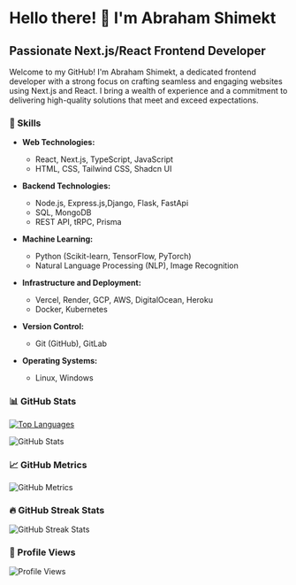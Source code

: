 # Hello there! 👋 I'm Abraham Shimekt

## Passionate Next.js/React Frontend Developer

Welcome to my GitHub! I'm Abraham Shimekt, a dedicated frontend developer with a strong focus on crafting seamless and engaging websites using Next.js and React. I bring a wealth of experience and a commitment to delivering high-quality solutions that meet and exceed expectations.

### 🚀 Skills

- **Web Technologies:**
  - React, Next.js, TypeScript, JavaScript
  - HTML, CSS, Tailwind CSS, Shadcn UI

- **Backend Technologies:**
  - Node.js, Express.js,Django, Flask, FastApi
  - SQL, MongoDB
  - REST API, tRPC, Prisma
    
- **Machine Learning:**
  - Python (Scikit-learn, TensorFlow, PyTorch)
  - Natural Language Processing (NLP), Image Recognition

- **Infrastructure and Deployment:**
  - Vercel, Render, GCP, AWS, DigitalOcean, Heroku
  - Docker, Kubernetes

- **Version Control:**
  - Git (GitHub), GitLab

- **Operating Systems:**
  - Linux, Windows

### 📊 GitHub Stats

[![Top Languages](https://github-readme-stats.vercel.app/api/top-langs/?username=abrahamshimekt&layout=compact)](https://github.com/anuraghazra/github-readme-stats)

![GitHub Stats](https://github-readme-stats.vercel.app/api?username=abrahamshimekt&show_icons=true&count_private=true)

### 📈 GitHub Metrics

![GitHub Metrics](https://metrics.lecoq.io/abrahamshimekt)  

### 🔥 GitHub Streak Stats

![GitHub Streak Stats](https://github-readme-streak-stats.herokuapp.com/?user=abrahamshimekt)

### 👀 Profile Views

![Profile Views](https://gpvc.arturio.dev/abrahamshimekt)
